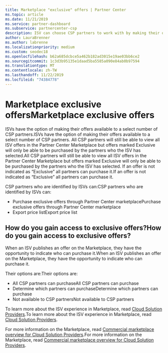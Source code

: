 ```yaml
---
title: Marketplace "exclusive" offers | Partner Center
ms.topic: article
ms.date: 11/21/2019
ms.service: partner-dashboard
ms.subservice: partnercenter-csp
description: ISV can choose CSP partners to work with by making their offers exclusive.
author: LauraBrenner
ms.author: labrenne
ms.localizationpriority: medium
ms.custom: seodec18
ms.openlocfilehash: b62a685dcbce5a462b182ad3015e19ae03bb6ce2
ms.sourcegitcommit: 1c3d3b95135e1daad5ba5585a090e84ab0b97594
ms.translationtype: MT
ms.contentlocale: zh-TW
ms.lasthandoff: 11/22/2019
ms.locfileid: "74384778"
---
```

# <a name="marketplace-exclusive-offers"></a><span data-ttu-id="90940-103">Marketplace exclusive offers</span><span class="sxs-lookup"><span data-stu-id="90940-103">Marketplace exclusive offers</span></span>

<span data-ttu-id="90940-104">ISVs have the option of making their offers available to a select number of CSP partners.</span><span class="sxs-lookup"><span data-stu-id="90940-104">ISVs have the option of making their offers available to a select number of CSP partners.</span></span> <span data-ttu-id="90940-105">All CSP partners will still be able to view all ISV offers in the Partner Center Marketplace but offers marked Exclusive will only be able to be purchased by the partners who the ISV has selected.</span><span class="sxs-lookup"><span data-stu-id="90940-105">All CSP partners will still be able to view all ISV offers in the Partner Center Marketplace but offers marked Exclusive will only be able to be purchased by the partners who the ISV has selected.</span></span> <span data-ttu-id="90940-106">If an offer is not indicated as “Exclusive” all partners can purchase it.</span><span class="sxs-lookup"><span data-stu-id="90940-106">If an offer is not indicated as “Exclusive” all partners can purchase it.</span></span>

<span data-ttu-id="90940-107">CSP partners who are identified by ISVs can:</span><span class="sxs-lookup"><span data-stu-id="90940-107">CSP partners who are identified by ISVs can:</span></span>

- <span data-ttu-id="90940-108">Purchase exclusive offers through Partner Center marketplace</span><span class="sxs-lookup"><span data-stu-id="90940-108">Purchase exclusive offers through Partner Center marketplace</span></span>
- <span data-ttu-id="90940-109">Export price list</span><span class="sxs-lookup"><span data-stu-id="90940-109">Export price list</span></span>

## <a name="how-do-you-gain-access-to-exclusive-offers"></a><span data-ttu-id="90940-110">How do you gain access to exclusive offers?</span><span class="sxs-lookup"><span data-stu-id="90940-110">How do you gain access to exclusive offers?</span></span>

<span data-ttu-id="90940-111">When an ISV publishes an offer on the Marketplace, they have the opportunity to indicate who can purchase it.</span><span class="sxs-lookup"><span data-stu-id="90940-111">When an ISV publishes an offer on the Marketplace, they have the opportunity to indicate who can purchase it.</span></span> 

<span data-ttu-id="90940-112">Their options are:</span><span class="sxs-lookup"><span data-stu-id="90940-112">Their options are:</span></span>

- <span data-ttu-id="90940-113">All CSP partners can purchase</span><span class="sxs-lookup"><span data-stu-id="90940-113">All CSP partners can purchase</span></span>
- <span data-ttu-id="90940-114">Determine which partners can purchase</span><span class="sxs-lookup"><span data-stu-id="90940-114">Determine which partners can purchase</span></span>
- <span data-ttu-id="90940-115">Not available to CSP partners</span><span class="sxs-lookup"><span data-stu-id="90940-115">Not available to CSP partners</span></span>

<span data-ttu-id="90940-116">To learn more about the ISV experience in Marketplace, read [Cloud Solution Providers](https://docs.microsoft.com/azure/marketplace/cloud-solution-providers).</span><span class="sxs-lookup"><span data-stu-id="90940-116">To learn more about the ISV experience in Marketplace, read [Cloud Solution Providers](https://docs.microsoft.com/azure/marketplace/cloud-solution-providers).</span></span>

<span data-ttu-id="90940-117">For more information on the Marketplace, read [Commercial marketplace overview for Cloud Solution Providers](https://docs.microsoft.partner-center/commercial-marketplace-overview.md).</span><span class="sxs-lookup"><span data-stu-id="90940-117">For more information on the Marketplace, read [Commercial marketplace overview for Cloud Solution Providers](https://docs.microsoft.partner-center/commercial-marketplace-overview.md).</span></span>